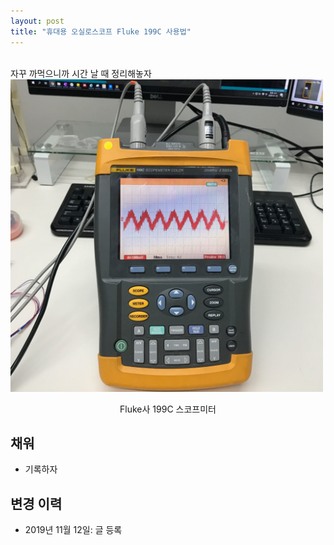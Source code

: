```yaml
---
layout: post
title: "휴대용 오실로스코프 Fluke 199C 사용법"
---
```

<br>
자꾸 까먹으니까 시간 날 때 정리해놓자
<img src="/assets/scopemeter/view.jpg" width="500">
<p style='text-align:center'>Fluke사 199C 스코프미터</p>

## 채워
* 기록하자

## 변경 이력
* 2019년 11월 12일: 글 등록